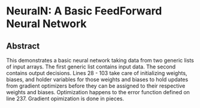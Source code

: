 # NeuralN: A Basic FeedForward Neural Network

## Abstract
This demonstrates a basic neural network taking data from two generic lists of input arrays.
The first generic list contains input data. The second contains output decisions.
Lines 28 - 103 take care of initializing weights, biases, and holder variables for those weights and biases to hold updates
from gradient optimizers before they can be assigned to their respective weights and biases. Optimization happens to the
error function defined on line 237. Gradient opimization is done in pieces. 



